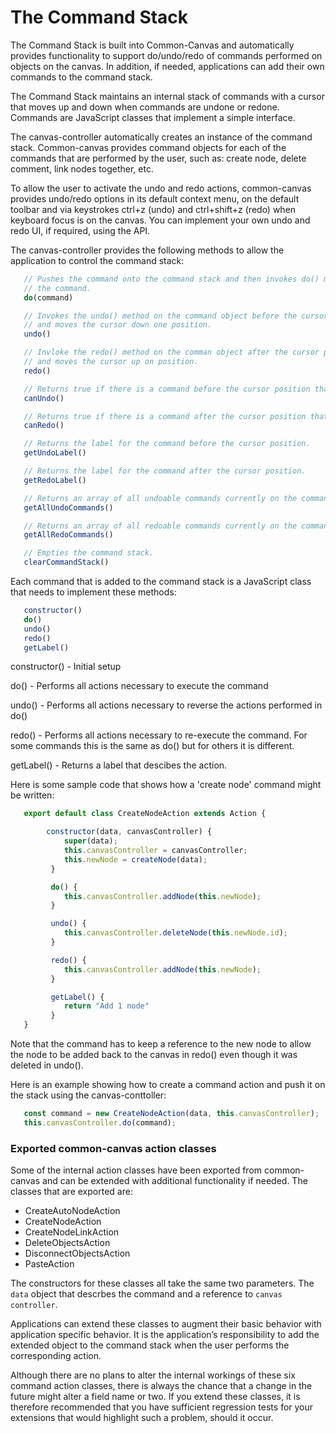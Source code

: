# The Command Stack

  The Command Stack is built into Common-Canvas and automatically provides functionality to support do/undo/redo of commands performed on objects on the canvas. In addition, if needed, applications can add their own commands to the command stack.

  The Command Stack maintains an internal stack of commands with a cursor that moves up and down when commands are undone or redone. Commands are JavaScript classes that implement a simple interface.

  The canvas-controller automatically creates an instance of the command stack. Common-canvas provides command objects for each of the commands that are performed by the user, such as: create node, delete comment, link nodes together, etc.

  To allow the user to activate the undo and redo actions, common-canvas provides undo/redo options in its default context menu, on the default toolbar and via keystrokes ctrl+z (undo) and ctrl+shift+z (redo) when keyboard focus is on the canvas. You can implement your own undo and redo UI, if required, using the API.

   The canvas-controller provides the following methods to allow the application to control the command stack:

```js
   // Pushes the command onto the command stack and then invokes do() method on
   // the command.
   do(command)

   // Invokes the undo() method on the command object before the cursor position,
   // and moves the cursor down one position.
   undo()

   // Invloke the redo() method on the comman object after the cursor position,
   // and moves the cursor up on position.
   redo()

   // Returns true if there is a command before the cursor position that can be undone.
   canUndo()

   // Returns true if there is a command after the cursor position that can be redone.
   canRedo()

   // Returns the label for the command before the cursor position.
   getUndoLabel()

   // Returns the label for the command after the cursor position.
   getRedoLabel()

   // Returns an array of all undoable commands currently on the command stack.
   getAllUndoCommands()

   // Returns an array of all redoable commands currently on the command stack.
   getAllRedoCommands()

   // Empties the command stack.
   clearCommandStack()
```

Each command that is added to the command stack is a JavaScript class that needs to implement these methods:

```js
   constructor()
   do()
   undo()
   redo()
   getLabel()
```

constructor() - Initial setup

do() - Performs all actions necessary to execute the command

undo() - Performs all actions necessary to reverse the actions performed in do()

redo() - Performs all actions necessary to re-execute the command. For some commands this is the same as do() but for others it is different.

getLabel() - Returns a label that descibes the action.


  Here is some sample code that shows how a 'create node' command might be written:

```js
   export default class CreateNodeAction extends Action {

        constructor(data, canvasController) {
            super(data);
            this.canvasController = canvasController;
            this.newNode = createNode(data);
         }

         do() {
            this.canvasController.addNode(this.newNode);
         }

         undo() {
            this.canvasController.deleteNode(this.newNode.id);
         }

         redo() {
            this.canvasController.addNode(this.newNode);
         }

         getLabel() {
            return "Add 1 node"
         }
   }
```
   Note that the command has to keep a reference to the new node to allow the node to be added back
   to the canvas in redo() even though it was deleted in undo().

   Here is an example showing how to create a command action and push it on the stack using the canvas-conttoller:

```js
   const command = new CreateNodeAction(data, this.canvasController);
   this.canvasController.do(command);
```

### Exported common-canvas action classes

Some of the internal action classes have been exported from common-canvas and can be extended with additional
functionality if needed. The classes that are exported are:

* CreateAutoNodeAction
* CreateNodeAction
* CreateNodeLinkAction
* DeleteObjectsAction
* DisconnectObjectsAction
* PasteAction

The constructors for these classes all take the same two parameters. The `data` object that descrbes the command
and a reference to `canvas controller`.

Applications can extend these classes to augment their basic behavior with application specific behavior. It is the application’s responsibility to add the extended object to the command stack when the user performs the corresponding action.

Although there are no plans to alter the internal workings of these six command action classes, there is always the chance that a change in the future might alter a field name or two. If you extend these classes, it is therefore recommended that you have sufficient regression tests for your extensions that would highlight such a problem, should it occur.



